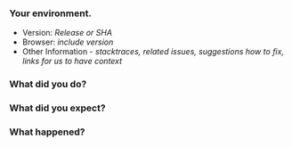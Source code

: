 <!--
  Come join our community on Slack https://pion.ly/slack for quicker support and more resources

  We also provide a Knowledge Base https://pion.ly/knowledge-base that covers Pion and general WebRTC


 Please answer these questions before submitting your issue. Thanks!
-->

### Your environment.
  - Version: *Release or SHA*
  - Browser: *include version*
  - Other Information - *stacktraces, related issues, suggestions how to fix, links for us to have context*

### What did you do?
<!--
If possible, provide an example for reproducing the error.
A complete runnable program is good.
-->

### What did you expect?

### What happened?
